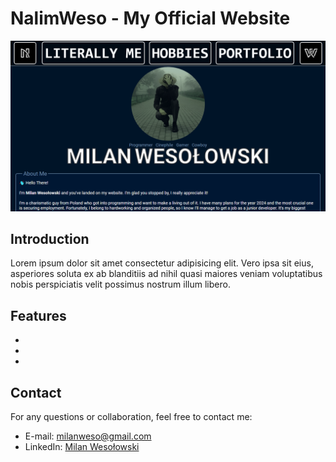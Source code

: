 # NalimWeso - My Official Website

<kbd>
  <img src="images/Website.png" alt="Screenshot of My Website">
</kbd>

## Introduction

Lorem ipsum dolor sit amet consectetur adipisicing elit. Vero ipsa sit eius, asperiores soluta ex ab blanditiis ad nihil quasi maiores veniam voluptatibus nobis perspiciatis velit possimus nostrum illum libero.

## Features

-
-
-

## Contact

For any questions or collaboration, feel free to contact me:
* E-mail: [milanweso@gmail.com](mailto:milanweso@gmail.com)
* LinkedIn: [Milan Wesołowski](https://linkedin.com/in/yourprofile)
